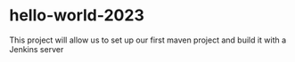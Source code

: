 # hello-world-2023
This project will allow us to set up our first maven project and build it with a Jenkins server
